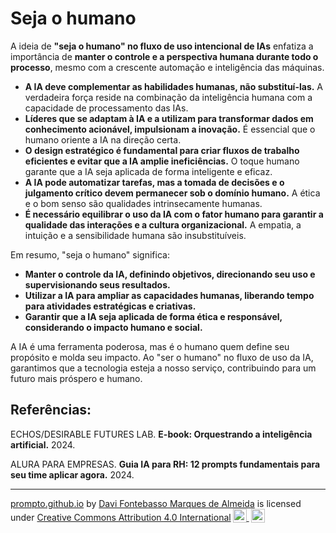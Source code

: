 # Seja o humano

A ideia de **"seja o humano" no fluxo de uso intencional de IAs** enfatiza a importância de **manter o controle e a perspectiva humana durante todo o processo**, mesmo com a crescente automação e inteligência das máquinas.

- **A IA deve complementar as habilidades humanas, não substituí-las.** A verdadeira força reside na combinação da inteligência humana com a capacidade de processamento das IAs.
- **Líderes que se adaptam à IA e a utilizam para transformar dados em conhecimento acionável, impulsionam a inovação.** É essencial que o humano oriente a IA na direção certa.
- **O design estratégico é fundamental para criar fluxos de trabalho eficientes e evitar que a IA amplie ineficiências.** O toque humano garante que a IA seja aplicada de forma inteligente e eficaz.
- **A IA pode automatizar tarefas, mas a tomada de decisões e o julgamento crítico devem permanecer sob o domínio humano.** A ética e o bom senso são qualidades intrinsecamente humanas.
- **É necessário equilibrar o uso da IA com o fator humano para garantir a qualidade das interações e a cultura organizacional.** A empatia, a intuição e a sensibilidade humana são insubstituíveis.

Em resumo, "seja o humano" significa:

- **Manter o controle da IA, definindo objetivos, direcionando seu uso e supervisionando seus resultados.**
- **Utilizar a IA para ampliar as capacidades humanas, liberando tempo para atividades estratégicas e criativas.**
- **Garantir que a IA seja aplicada de forma ética e responsável, considerando o impacto humano e social.**

A IA é uma ferramenta poderosa, mas é o humano quem define seu propósito e molda seu impacto. Ao "ser o humano" no fluxo de uso da IA, garantimos que a tecnologia esteja a nosso serviço, contribuindo para um futuro mais próspero e humano.

## Referências:

ECHOS/DESIRABLE FUTURES LAB. **E-book: Orquestrando a inteligência artificial.** 2024.

ALURA PARA EMPRESAS. **Guia IA para RH: 12 prompts fundamentais para seu time aplicar agora.** 2024.

<hr>
<p xmlns:cc="http://creativecommons.org/ns#" xmlns:dct="http://purl.org/dc/terms/"><a property="dct:title" rel="cc:attributionURL" href="https://davifma.github.io/proMpto/">prompto.github.io</a> by <a rel="cc:attributionURL dct:creator" property="cc:attributionName" href="http://linkedin.com/in/davifma">Davi Fontebasso Marques de Almeida</a> is licensed under <a href="https://creativecommons.org/licenses/by/4.0/?ref=chooser-v1" target="_blank" rel="license noopener noreferrer" style="display:inline-block;">Creative Commons Attribution 4.0 International<img style="height:22px!important;margin-left:3px;vertical-align:text-bottom;" src="https://mirrors.creativecommons.org/presskit/icons/cc.svg?ref=chooser-v1" alt=""> <img style="height:22px!important;margin-left:3px;vertical-align:text-bottom;" src="https://mirrors.creativecommons.org/presskit/icons/by.svg?ref=chooser-v1" alt=""></a></p>
